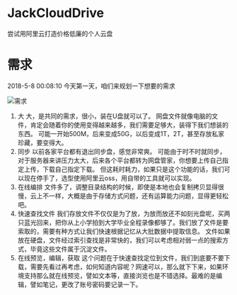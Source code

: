 # JackCloudDrive
尝试用阿里云打造价格低廉的个人云盘

# 需求
2018-5-8 00:08:10
今天第一天，咱们来规划一下想要的需求

![需求](https://github.com/jzaicn/JackCloudDrive/raw/master/doc/img/require.png)

1. 大
 大，是共同的需求，很小，装在U盘就可以了。
 网盘文件就像电脑的文件，肯定会随着你的使用变得越来越多，我们需要足够大，装得下我们想装的东西。
 可能一开始500M，后来变成50G，以后变成1T，2T，甚至存放私家珍藏，要变得大。
2. 同步
 以前各家平台都有退出同步盘，感觉非常爽。
 可能由于时不时就同步，对于服务器来讲压力太大，后来各个平台都转为网盘管家，你想要上传自己指定上传，下载自己指定下载。
 但这耗时耗力，如果只是这个功能的话，我们可以现在停手了，选型使用阿里云oss，用自带的工具就可以实现。
3. 在线编排
 文件多了，调整目录结构的时候，即使是本地也会复制拷贝显得很慢，云上不一样，大概是由于存储方式问题，还有运算能力问题，显得更轻松吧。
4. 快速查找文件
 我们存放文件不仅仅是为了放，为放而放还不如刻光盘呢，买两只蓝光回来，把你从上小学拍到大学毕业全程录像都够了。我们放了文件是要索取的，需要有种方式让我们快速根据记忆从大批数据中提取信息。
文件如果放在硬盘，文件经过索引查找是非常快的，我们可以考虑相对弱一点的搜索方式，毕竟这些文件属于沉淀文件。
5. 在线预览，编辑，获取
这个问题在于快速查找定位到文件，我们到底要不要下载，需要先看过再考虑，如何知道内容呢？网速可以，那么就下下来，如果环境支持那么就在线预览，譬如文本等，直接浏览也是不错选择。最难的是编辑，譬如笔记，更改了账号密码要记录一下。